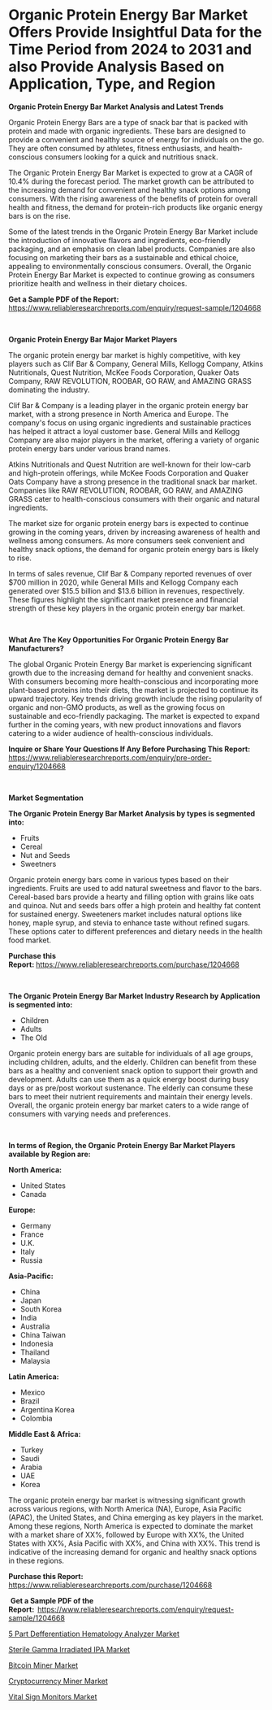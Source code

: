 <p><h1>Organic Protein Energy Bar Market Offers Provide Insightful Data for the Time Period from 2024 to 2031 and also Provide Analysis Based on Application, Type, and Region</h1></p><p><strong>Organic Protein Energy Bar Market Analysis and Latest Trends</strong></p>
<p><p>Organic Protein Energy Bars are a type of snack bar that is packed with protein and made with organic ingredients. These bars are designed to provide a convenient and healthy source of energy for individuals on the go. They are often consumed by athletes, fitness enthusiasts, and health-conscious consumers looking for a quick and nutritious snack.</p><p>The Organic Protein Energy Bar Market is expected to grow at a CAGR of 10.4% during the forecast period. The market growth can be attributed to the increasing demand for convenient and healthy snack options among consumers. With the rising awareness of the benefits of protein for overall health and fitness, the demand for protein-rich products like organic energy bars is on the rise.</p><p>Some of the latest trends in the Organic Protein Energy Bar Market include the introduction of innovative flavors and ingredients, eco-friendly packaging, and an emphasis on clean label products. Companies are also focusing on marketing their bars as a sustainable and ethical choice, appealing to environmentally conscious consumers. Overall, the Organic Protein Energy Bar Market is expected to continue growing as consumers prioritize health and wellness in their dietary choices.</p></p>
<p><strong>Get a Sample PDF of the Report:&nbsp;</strong> <a href="https://www.reliableresearchreports.com/enquiry/request-sample/1204668">https://www.reliableresearchreports.com/enquiry/request-sample/1204668</a></p>
<p>&nbsp;</p>
<p><strong>Organic Protein Energy Bar Major Market Players</strong></p>
<p><p>The organic protein energy bar market is highly competitive, with key players such as Clif Bar & Company, General Mills, Kellogg Company, Atkins Nutritionals, Quest Nutrition, McKee Foods Corporation, Quaker Oats Company, RAW REVOLUTION, ROOBAR, GO RAW, and AMAZING GRASS dominating the industry.</p><p>Clif Bar & Company is a leading player in the organic protein energy bar market, with a strong presence in North America and Europe. The company's focus on using organic ingredients and sustainable practices has helped it attract a loyal customer base. General Mills and Kellogg Company are also major players in the market, offering a variety of organic protein energy bars under various brand names.</p><p>Atkins Nutritionals and Quest Nutrition are well-known for their low-carb and high-protein offerings, while McKee Foods Corporation and Quaker Oats Company have a strong presence in the traditional snack bar market. Companies like RAW REVOLUTION, ROOBAR, GO RAW, and AMAZING GRASS cater to health-conscious consumers with their organic and natural ingredients.</p><p>The market size for organic protein energy bars is expected to continue growing in the coming years, driven by increasing awareness of health and wellness among consumers. As more consumers seek convenient and healthy snack options, the demand for organic protein energy bars is likely to rise.</p><p>In terms of sales revenue, Clif Bar & Company reported revenues of over $700 million in 2020, while General Mills and Kellogg Company each generated over $15.5 billion and $13.6 billion in revenues, respectively. These figures highlight the significant market presence and financial strength of these key players in the organic protein energy bar market.</p></p>
<p>&nbsp;</p>
<p><strong>What Are The Key Opportunities For Organic Protein Energy Bar Manufacturers?</strong></p>
<p><p>The global Organic Protein Energy Bar market is experiencing significant growth due to the increasing demand for healthy and convenient snacks. With consumers becoming more health-conscious and incorporating more plant-based proteins into their diets, the market is projected to continue its upward trajectory. Key trends driving growth include the rising popularity of organic and non-GMO products, as well as the growing focus on sustainable and eco-friendly packaging. The market is expected to expand further in the coming years, with new product innovations and flavors catering to a wider audience of health-conscious individuals.</p></p>
<p><strong>Inquire or Share Your Questions If Any Before Purchasing This Report:</strong> <a href="https://www.reliableresearchreports.com/enquiry/pre-order-enquiry/1204668">https://www.reliableresearchreports.com/enquiry/pre-order-enquiry/1204668</a></p>
<p>&nbsp;</p>
<p><strong>Market Segmentation</strong></p>
<p><strong>The Organic Protein Energy Bar Market Analysis by types is segmented into:</strong></p>
<p><ul><li>Fruits</li><li>Cereal</li><li>Nut and Seeds</li><li>Sweetners</li></ul></p>
<p><p>Organic protein energy bars come in various types based on their ingredients. Fruits are used to add natural sweetness and flavor to the bars. Cereal-based bars provide a hearty and filling option with grains like oats and quinoa. Nut and seeds bars offer a high protein and healthy fat content for sustained energy. Sweeteners market includes natural options like honey, maple syrup, and stevia to enhance taste without refined sugars. These options cater to different preferences and dietary needs in the health food market.</p></p>
<p><strong>Purchase this Report:&nbsp;</strong><a href="https://www.reliableresearchreports.com/purchase/1204668">https://www.reliableresearchreports.com/purchase/1204668</a></p>
<p>&nbsp;</p>
<p><strong>The Organic Protein Energy Bar Market Industry Research by Application is segmented into:</strong></p>
<p><ul><li>Children</li><li>Adults</li><li>The Old</li></ul></p>
<p><p>Organic protein energy bars are suitable for individuals of all age groups, including children, adults, and the elderly. Children can benefit from these bars as a healthy and convenient snack option to support their growth and development. Adults can use them as a quick energy boost during busy days or as pre/post workout sustenance. The elderly can consume these bars to meet their nutrient requirements and maintain their energy levels. Overall, the organic protein energy bar market caters to a wide range of consumers with varying needs and preferences.</p></p>
<p>&nbsp;</p>
<p><strong>In terms of Region, the Organic Protein Energy Bar Market Players available by Region are:</strong></p>
<p>
    <p> <strong> North America: </strong>
        <ul>
            <li>United States</li>
            <li>Canada</li>
        </ul>
        </p> 
    <p> <strong> Europe: </strong>
        <ul>
            <li>Germany</li>
            <li>France</li>
            <li>U.K.</li>
            <li>Italy</li>
            <li>Russia</li>
        </ul>
        </p> 
    <p> <strong> Asia-Pacific: </strong>
        <ul>
            <li>China</li>
            <li>Japan</li>
            <li>South Korea</li>
            <li>India</li>
            <li>Australia</li>
            <li>China Taiwan</li>
            <li>Indonesia</li>
            <li>Thailand</li>
            <li>Malaysia</li>
        </ul>
        </p> 
    <p> <strong> Latin America: </strong>
        <ul>
            <li>Mexico</li>
            <li>Brazil</li>
            <li>Argentina Korea</li>
            <li>Colombia</li>
        </ul>
        </p> 
    <p> <strong> Middle East & Africa: </strong>
        <ul>
            <li>Turkey</li>
            <li>Saudi</li>
            <li>Arabia</li>
            <li>UAE</li>
            <li>Korea</li>
        </ul>
    </p>
    </p>
<p><p>The organic protein energy bar market is witnessing significant growth across various regions, with North America (NA), Europe, Asia Pacific (APAC), the United States, and China emerging as key players in the market. Among these regions, North America is expected to dominate the market with a market share of XX%, followed by Europe with XX%, the United States with XX%, Asia Pacific with XX%, and China with XX%. This trend is indicative of the increasing demand for organic and healthy snack options in these regions.</p></p>
<p><strong>Purchase this Report: </strong><a href="https://www.reliableresearchreports.com/purchase/1204668">https://www.reliableresearchreports.com/purchase/1204668</a></p>
<p>&nbsp;<strong>Get a Sample PDF of the Report:&nbsp;&nbsp;</strong><a href="https://www.reliableresearchreports.com/enquiry/request-sample/1204668">https://www.reliableresearchreports.com/enquiry/request-sample/1204668</a></p>
<p><strong></strong></p>
<p><p><a href="https://medium.com/@ashleyhills1920/5-part-defferentiation-hematology-analyzer-market-furnishes-information-on-market-share-market-5d422d7b2d2b">5 Part Defferentiation Hematology Analyzer Market</a></p><p><a href="https://medium.com/@ashleyhills1920/sterile-gamma-irradiated-ipa-market-size-cagr-trends-2024-2030-4521b9c6d517">Sterile Gamma Irradiated IPA Market</a></p><p><a href="https://github.com/Airanohannonzb68e5pb53oc1/Market-Research-Report-List-1/blob/main/bitcoin-miner-market.md">Bitcoin Miner Market</a></p><p><a href="https://github.com/fiixsa/Market-Research-Report-List-1/blob/main/cryptocurrency-miner-market.md">Cryptocurrency Miner Market</a></p><p><a href="https://medium.com/@ashleyhills1920/vital-sign-monitors-market-size-market-outlook-and-market-forecast-2024-to-2031-728e2bbef584">Vital Sign Monitors Market</a></p></p>